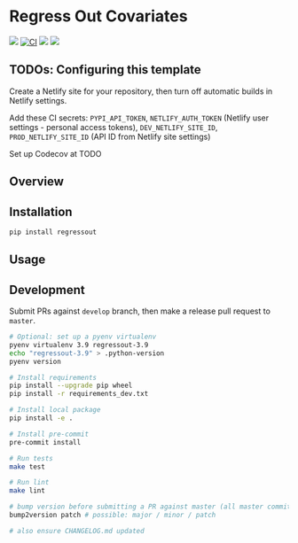 # Regress Out Covariates

[![](https://img.shields.io/pypi/v/regressout.svg)](https://pypi.python.org/pypi/regressout)
[![CI](https://github.com/maximz/regressout/actions/workflows/ci.yaml/badge.svg?branch=master)](https://github.com/maximz/regressout/actions/workflows/ci.yaml)
[![](https://img.shields.io/badge/docs-here-blue.svg)](https://regressout.maximz.com)
[![](https://img.shields.io/github/stars/maximz/regressout?style=social)](https://github.com/maximz/regressout)

## TODOs: Configuring this template

Create a Netlify site for your repository, then turn off automatic builds in Netlify settings.

Add these CI secrets: `PYPI_API_TOKEN`, `NETLIFY_AUTH_TOKEN` (Netlify user settings - personal access tokens), `DEV_NETLIFY_SITE_ID`, `PROD_NETLIFY_SITE_ID` (API ID from Netlify site settings)

Set up Codecov at TODO

## Overview

## Installation

```bash
pip install regressout
```

## Usage

## Development

Submit PRs against `develop` branch, then make a release pull request to `master`.

```bash
# Optional: set up a pyenv virtualenv
pyenv virtualenv 3.9 regressout-3.9
echo "regressout-3.9" > .python-version
pyenv version

# Install requirements
pip install --upgrade pip wheel
pip install -r requirements_dev.txt

# Install local package
pip install -e .

# Install pre-commit
pre-commit install

# Run tests
make test

# Run lint
make lint

# bump version before submitting a PR against master (all master commits are deployed)
bump2version patch # possible: major / minor / patch

# also ensure CHANGELOG.md updated
```

